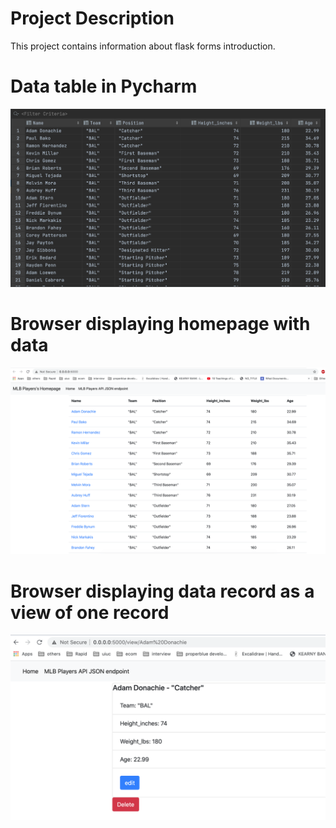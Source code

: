 # Project Description
This project contains information about flask forms introduction.

# Data table in Pycharm
![Data table in pycharm](Screenshots/Database.png)

# Browser displaying homepage with data
![Homepage](Screenshots/Browser.png)

# Browser displaying data record as a view of one record
![One_record](Screenshots/One_record.png)